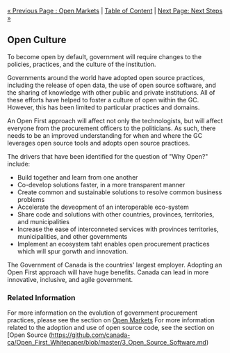 [« Previous Page : Open Markets](5_Open_Markets.md) | [Table of Content](README.md#table-of-content) | [Next Page: Next Steps »](7_Next_Steps.md)

## Open Culture

To become open by default, government will require changes to the policies, practices, and the culture of the institution.

Governments around the world have adopted open source practices, including the release of open data, the use of open source software, and the sharing of knowledge with other public and private institutions. All of these efforts have helped to foster a culture of open within the GC. However, this has been limited to particular practices and domains. 

An Open First approach will affect not only the technologists, but will affect everyone from the procurement officers to the politicians. As such, there needs to be an improved understanding for when and where the GC leverages open source tools and adopts open source practices. 

The drivers that have been identified for the question of "Why Open?" include:
- Build together and learn from one another 
- Co-develop solutions faster, in a more transparent manner 
- Create common and sustainable solutions to resolve common business problems
- Accelerate the deveopment of an interoperable eco-system 
- Share code and solutions with other countries, provinces, territories, and municipalities
- Increase the ease of interconneted services with provinces territories, municipalities, and other governments 
- Implement an ecosystem taht enables open procurement practices which will spur gorwth and innovation. 

The Government of Canada is the countries' largest employer. Adopting an Open First approach will have huge benefits. Canada can lead in more innovative, inclusive, and agile government.


### Related Information
For more information on the evolution of government procurement practices, please see the section on [Open Markets](https://github.com/canada-ca/Open_First_Whitepaper/edit/master/5_Open_Markets.md)
For more information related to the adoption and use of open source code, see the section on [Open Source (https://github.com/canada-ca/Open_First_Whitepaper/blob/master/3_Open_Source_Software.md) 
